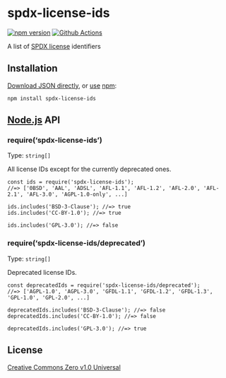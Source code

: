 spdx-license-ids
================

[![npm version](https://img.shields.io/npm/v/spdx-license-ids.svg)](https://www.npmjs.com/package/spdx-license-ids) [![Github Actions](https://action-badges.now.sh/shinnn/spdx-license-ids)](https://wdp9fww0r9.execute-api.us-west-2.amazonaws.com/production/results/shinnn/spdx-license-ids)

A list of [SPDX license](https://spdx.org/licenses/) identifiers

Installation
------------

[Download JSON directly](https://raw.githubusercontent.com/shinnn/spdx-license-ids/main/index.json), or [use](https://docs.npmjs.com/cli/install) [npm](https://docs.npmjs.com/about-npm/):

    npm install spdx-license-ids

[Node.js](https://nodejs.org/) API
----------------------------------

### require(‘spdx-license-ids’)

Type: `string[]`

All license IDs except for the currently deprecated ones.

    const ids = require('spdx-license-ids');
    //=> ['0BSD', 'AAL', 'ADSL', 'AFL-1.1', 'AFL-1.2', 'AFL-2.0', 'AFL-2.1', 'AFL-3.0', 'AGPL-1.0-only', ...]

    ids.includes('BSD-3-Clause'); //=> true
    ids.includes('CC-BY-1.0'); //=> true

    ids.includes('GPL-3.0'); //=> false

### require(‘spdx-license-ids/deprecated’)

Type: `string[]`

Deprecated license IDs.

    const deprecatedIds = require('spdx-license-ids/deprecated');
    //=> ['AGPL-1.0', 'AGPL-3.0', 'GFDL-1.1', 'GFDL-1.2', 'GFDL-1.3', 'GPL-1.0', 'GPL-2.0', ...]

    deprecatedIds.includes('BSD-3-Clause'); //=> false
    deprecatedIds.includes('CC-BY-1.0'); //=> false

    deprecatedIds.includes('GPL-3.0'); //=> true

License
-------

[Creative Commons Zero v1.0 Universal](https://creativecommons.org/publicdomain/zero/1.0/deed)

